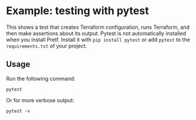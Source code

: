 # Example: testing with pytest

This shows a test that creates Terraform configuration, runs Terraform, and then make assertions about its output. Pytest is not automatically installed when you install Pretf. Install it with `pip install pytest` or add `pytest` to the `requirements.txt` of your project.

## Usage

Run the following command:

```shell
pytest
```

Or for more verbose output:

```
pytest -v
```
